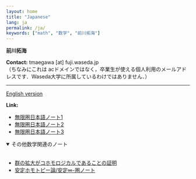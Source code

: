 ```yaml
---
layout: home
title: "Japanese"
lang: ja
permalink: /ja/
keywords: ["math", "数学", "前川拓海"]
---
```




**前川拓海**


**Contact:** tmaegawa [at] fuji.waseda.jp                                    
（ちなみにこれは acドメインではなく，卒業生が使える個人利用のメールアドレスです．Waseda大学に所属しているわけではありません．）

---
[English version](/)

                             



**Link:**
- [無限圏日本語ノート1](../blog/oo-cat)
- [無限圏日本語ノート2](../blog/pr)
- [無限圏日本語ノート3](../blog/operad)
<details open><summary>その他数学関連のノート</summary>
<br>
<ul>
<li><a href="../blog/ext">群の拡大がコホモロジカルであることの証明</a></li>
<li><a href="../blog/stable">安定ホモトピー論/安定∞-圏ノート</a></li>
</ul>
</details>


